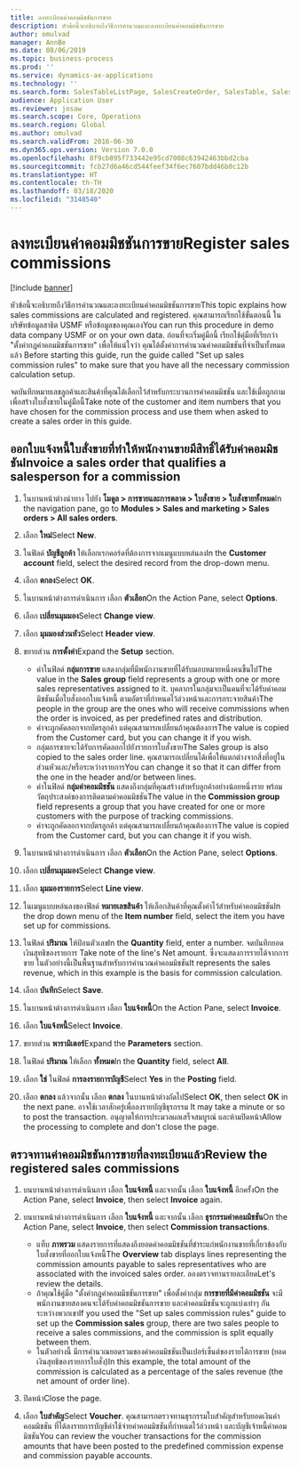 ```yaml
---
title: ลงทะเบียนค่าคอมมิชชันการขาย
description: หัวข้อนี้จะอธิบายถึงวิธีการคำนวณและลงทะเบียนค่าคอมมิชชันการขาย
author: omulvad
manager: AnnBe
ms.date: 08/06/2019
ms.topic: business-process
ms.prod: ''
ms.service: dynamics-ax-applications
ms.technology: ''
ms.search.form: SalesTableListPage, SalesCreateOrder, SalesTable, SalesEditLines,  CustInvoiceJournal, CommissionTrans, LedgerTransVoucher
audience: Application User
ms.reviewer: josaw
ms.search.scope: Core, Operations
ms.search.region: Global
ms.author: omulvad
ms.search.validFrom: 2016-06-30
ms.dyn365.ops.version: Version 7.0.0
ms.openlocfilehash: 8f9cb895f733442e95cd7008c63942463bbd2cba
ms.sourcegitcommit: fcb27d6a46cd544feef34f6ec7607bdd46b0c12b
ms.translationtype: HT
ms.contentlocale: th-TH
ms.lasthandoff: 03/18/2020
ms.locfileid: "3148540"
---
```

# <a name="register-sales-commissions"></a><span data-ttu-id="3b2f9-103">ลงทะเบียนค่าคอมมิชชันการขาย</span><span class="sxs-lookup"><span data-stu-id="3b2f9-103">Register sales commissions</span></span>

[!include [banner](../../includes/banner.md)]

<span data-ttu-id="3b2f9-104">หัวข้อนี้จะอธิบายถึงวิธีการคำนวณและลงทะเบียนค่าคอมมิชชันการขาย</span><span class="sxs-lookup"><span data-stu-id="3b2f9-104">This topic explains how sales commissions are calculated and registered.</span></span> <span data-ttu-id="3b2f9-105">คุณสามารถเรียกใช้ขั้นตอนนี้ ในบริษัทข้อมูลสาธิต USMF หรือข้อมูลของคุณเอง</span><span class="sxs-lookup"><span data-stu-id="3b2f9-105">You can run this procedure in demo data company USMF or on your own data.</span></span> <span data-ttu-id="3b2f9-106">ก่อนที่จะเริ่มคู่มือนี้ เรียกใช้คุ่มือที่เรียกว่า "ตั้งค่ากฎค่าคอมมิชชันการขาย" เพื่อให้แน่ใจว่า คุณได้ตั้งค่าการคำนวณค่าคอมมิชชันที่จำเป็นทั้งหมดแล้ว </span><span class="sxs-lookup"><span data-stu-id="3b2f9-106">Before starting this guide, run the guide called "Set up sales commission rules" to make sure that you have all the necessary commission calculation setup.</span></span>

<span data-ttu-id="3b2f9-107">จดบันทึกหมายเลขลูกค้าและสินค้าที่คุณได้เลือกไว้สำหรับกระบวนการค่าคอมมิชชัน และใช้เมื่อถูกถามเพื่อสร้างใบสั่งขายในคู่มือนี้</span><span class="sxs-lookup"><span data-stu-id="3b2f9-107">Take note of the customer and item numbers that you have chosen for the commission process and use them when asked to create a sales order in this guide.</span></span>


## <a name="invoice-a-sales-order-that-qualifies-a-salesperson-for-a-commission"></a><span data-ttu-id="3b2f9-108">ออกใบแจ้งหนี้ใบสั่งขายที่ทำให้พนักงานขายมีสิทธิ์ได้รับค่าคอมมิชชัน</span><span class="sxs-lookup"><span data-stu-id="3b2f9-108">Invoice a sales order that qualifies a salesperson for a commission</span></span>
1. <span data-ttu-id="3b2f9-109">ในบานหน้าต่างนำทาง ไปยัง **โมดูล > การขายและการตลาด > ใบสั่งขาย > ใบสั่งขายทั้งหมด**</span><span class="sxs-lookup"><span data-stu-id="3b2f9-109">In the navigation pane, go to **Modules > Sales and marketing > Sales orders > All sales orders**.</span></span>
2. <span data-ttu-id="3b2f9-110">เลือก **ใหม่**</span><span class="sxs-lookup"><span data-stu-id="3b2f9-110">Select **New**.</span></span>
3. <span data-ttu-id="3b2f9-111">ในฟิลด์ **บัญชีลูกค้า** ให้เลือกเรกคอร์ดที่ต้องการจากเมนูแบบหล่นลง</span><span class="sxs-lookup"><span data-stu-id="3b2f9-111">In the **Customer account** field, select the desired record from the drop-down menu.</span></span>
4. <span data-ttu-id="3b2f9-112">เลือก **ตกลง**</span><span class="sxs-lookup"><span data-stu-id="3b2f9-112">Select **OK**.</span></span>
5. <span data-ttu-id="3b2f9-113">ในบานหน้าต่างการดำเนินการ เลือก **ตัวเลือก**</span><span class="sxs-lookup"><span data-stu-id="3b2f9-113">On the Action Pane, select **Options**.</span></span>
6. <span data-ttu-id="3b2f9-114">เลือก **เปลี่ยนมุมมอง**</span><span class="sxs-lookup"><span data-stu-id="3b2f9-114">Select **Change view**.</span></span>
7. <span data-ttu-id="3b2f9-115">เลือก **มุมมองส่วนหัว**</span><span class="sxs-lookup"><span data-stu-id="3b2f9-115">Select **Header view**.</span></span>
8. <span data-ttu-id="3b2f9-116">ขยายส่วน **การตั้งค่า**</span><span class="sxs-lookup"><span data-stu-id="3b2f9-116">Expand the **Setup** section.</span></span>

    - <span data-ttu-id="3b2f9-117">ค่าในฟิลด์ **กลุ่มการขาย** แสดงกลุ่มที่มีพนักงานขายที่ได้รับมอบหมายหนึ่งคนขึ้นไป</span><span class="sxs-lookup"><span data-stu-id="3b2f9-117">The value in the **Sales group** field represents a group with one or more sales representatives assigned to it.</span></span> <span data-ttu-id="3b2f9-118">บุคลากรในกลุ่มจะเป็นคนที่จะได้รับค่าคอมมิชชันเมื่อใบสั่งออกใบแจ้งหนี้ ตามอัตราที่กำหนดไว้ล่วงหน้าและการกระจายสินค้า</span><span class="sxs-lookup"><span data-stu-id="3b2f9-118">The people in the group are the ones who will receive commissions when the order is invoiced, as per predefined rates and distribution.</span></span>   
    - <span data-ttu-id="3b2f9-119">ค่าจะถูกคัดลอกจากบัตรลูกค้า แต่คุณสามารถเปลี่ยนถ้าคุณต้องการ</span><span class="sxs-lookup"><span data-stu-id="3b2f9-119">The value is copied from the Customer card, but you can change it if you wish.</span></span>  
    - <span data-ttu-id="3b2f9-120">กลุ่มการขายจะได้รับการคัดลอกไปยังรายการใบสั่งขาย</span><span class="sxs-lookup"><span data-stu-id="3b2f9-120">The Sales group is also copied to the sales order line.</span></span> <span data-ttu-id="3b2f9-121">คุณสามารถเปลี่ยนได้เพื่อให้แตกต่างจากสิ่งที่อยู่ในส่วนหัวและ/หรือระหว่างรายการ</span><span class="sxs-lookup"><span data-stu-id="3b2f9-121">You can change it so that it can differ from the one in the header and/or between lines.</span></span>  
    - <span data-ttu-id="3b2f9-122">ค่าในฟิลด์ **กลุ่มค่าคอมมิชชัน** แสดงถึงกลุ่มที่คุณสร้างสำหรับลูกค้าอย่างน้อยหนึ่งราย พร้อมวัตถุประสงค์ของการติดตามค่าคอมมิชชัน</span><span class="sxs-lookup"><span data-stu-id="3b2f9-122">The value in the **Commission group** field represents a group that you have created for one or more customers with the purpose of tracking commissions.</span></span>   
    - <span data-ttu-id="3b2f9-123">ค่าจะถูกคัดลอกจากบัตรลูกค้า แต่คุณสามารถเปลี่ยนถ้าคุณต้องการ</span><span class="sxs-lookup"><span data-stu-id="3b2f9-123">The value is copied from the Customer card, but you can change it if you wish.</span></span>   

9. <span data-ttu-id="3b2f9-124">ในบานหน้าต่างการดำเนินการ เลือก **ตัวเลือก**</span><span class="sxs-lookup"><span data-stu-id="3b2f9-124">On the Action Pane, select **Options**.</span></span>
10. <span data-ttu-id="3b2f9-125">เลือก **เปลี่ยนมุมมอง**</span><span class="sxs-lookup"><span data-stu-id="3b2f9-125">Select **Change view**.</span></span>
11. <span data-ttu-id="3b2f9-126">เลือก **มุมมองรายการ**</span><span class="sxs-lookup"><span data-stu-id="3b2f9-126">Select **Line view**.</span></span>
12. <span data-ttu-id="3b2f9-127">ในเมนูแบบหล่นลงของฟิลด์ **หมายเลขสินค้า** ให้เลือกสินค้าที่คุณตั้งค่าไว้สำหรับค่าคอมมิชชัน</span><span class="sxs-lookup"><span data-stu-id="3b2f9-127">In the drop down menu of the **Item number** field, select the item you have set up for commissions.</span></span> 
13. <span data-ttu-id="3b2f9-128">ในฟิลด์ **ปริมาณ** ให้ป้อนตัวเลข</span><span class="sxs-lookup"><span data-stu-id="3b2f9-128">In the **Quantity** field, enter a number.</span></span> <span data-ttu-id="3b2f9-129">จดบันทึกยอดเงินสุทธิของรายการ </span><span class="sxs-lookup"><span data-stu-id="3b2f9-129">Take note of the line's Net amount.</span></span> <span data-ttu-id="3b2f9-130">ซึ่งจะแสดงการรายได้จากการขาย ในตัวอย่างนี้เป็นพื้นฐานสำหรับการคำนวณค่าคอมมิชชัน</span><span class="sxs-lookup"><span data-stu-id="3b2f9-130">It represents the sales revenue, which in this example is the basis for commission calculation.</span></span>  
14. <span data-ttu-id="3b2f9-131">เลือก **บันทึก**</span><span class="sxs-lookup"><span data-stu-id="3b2f9-131">Select **Save**.</span></span>
15. <span data-ttu-id="3b2f9-132">ในบานหน้าต่างการดำเนินการ เลือก **ใบแจ้งหนี้**</span><span class="sxs-lookup"><span data-stu-id="3b2f9-132">On the Action Pane, select **Invoice**.</span></span>
16. <span data-ttu-id="3b2f9-133">เลือก **ใบแจ้งหนี้**</span><span class="sxs-lookup"><span data-stu-id="3b2f9-133">Select **Invoice**.</span></span>
17. <span data-ttu-id="3b2f9-134">ขยายส่วน **พารามิเตอร์**</span><span class="sxs-lookup"><span data-stu-id="3b2f9-134">Expand the **Parameters** section.</span></span>
18. <span data-ttu-id="3b2f9-135">ในฟิลด์ **ปริมาณ** ให้เลือก **ทั้งหมด**</span><span class="sxs-lookup"><span data-stu-id="3b2f9-135">In the **Quantity** field, select **All**.</span></span>
19. <span data-ttu-id="3b2f9-136">เลือก **ใช่** ในฟิลด์ **การลงรายการบัญชี**</span><span class="sxs-lookup"><span data-stu-id="3b2f9-136">Select **Yes** in the **Posting** field.</span></span>
20. <span data-ttu-id="3b2f9-137">เลือก **ตกลง** แล้วจากนั้น เลือก **ตกลง** ในบานหน้าต่างถัดไป</span><span class="sxs-lookup"><span data-stu-id="3b2f9-137">Select **OK**, then select **OK** in the next pane.</span></span> <span data-ttu-id="3b2f9-138">อาจใช้เวลาสักครู่เพื่อลงรายบัญชีธุรกรรม </span><span class="sxs-lookup"><span data-stu-id="3b2f9-138">It may take a minute or so to post the transaction.</span></span> <span data-ttu-id="3b2f9-139">อนุญาตให้การประมวลผลเสร็จสมบูรณ์ และห้ามปิดหน้า</span><span class="sxs-lookup"><span data-stu-id="3b2f9-139">Allow the processing to complete and don't close the page.</span></span>  

## <a name="review-the-registered-sales-commissions"></a><span data-ttu-id="3b2f9-140">ตรวจทานค่าคอมมิชชันการขายที่ลงทะเบียนแล้ว</span><span class="sxs-lookup"><span data-stu-id="3b2f9-140">Review the registered sales commissions</span></span>
1. <span data-ttu-id="3b2f9-141">บนบานหน้าต่างการดำเนินการ เลือก **ใบแจ้งหนี้** และจากนั้น เลือก **ใบแจ้งหนี้** อีกครั้ง</span><span class="sxs-lookup"><span data-stu-id="3b2f9-141">On the Action Pane, select **Invoice**, then select **Invoice** again.</span></span>
2. <span data-ttu-id="3b2f9-142">บนบานหน้าต่างการดำเนินการ เลือก **ใบแจ้งหนี้** และจากนั้น เลือก **ธุรกรรมค่าคอมมิชชัน**</span><span class="sxs-lookup"><span data-stu-id="3b2f9-142">On the Action Pane, select **Invoice**, then select **Commission transactions**.</span></span>

    - <span data-ttu-id="3b2f9-143">แท็บ **ภาพรวม** แสดงรายการที่แสดงถึงยอดค่าคอมมิชชันที่ชำระแก่พนักงานขายที่เกี่ยวข้องกับใบสั่งขายที่ออกใบแจ้งหนี้</span><span class="sxs-lookup"><span data-stu-id="3b2f9-143">The **Overview** tab displays lines representing the commission amounts payable to sales representatives who are associated with the invoiced sales order.</span></span> <span data-ttu-id="3b2f9-144">ลองตรวจทานรายละเอียด</span><span class="sxs-lookup"><span data-stu-id="3b2f9-144">Let's review the details.</span></span>  
    - <span data-ttu-id="3b2f9-145">ถ้าคุณใช้คู่มือ "ตั้งค่ากฎค่าคอมมิชชันการขาย" เพื่อตั้งค่ากลุ่ม **การขายที่มีค่าคอมมิชชัน** จะมีพนักงานขายสองคนจะได้รับค่าคอมมิชชันการขาย และค่าคอมมิชชันจะถูกแบ่งเท่าๆ กันระหว่างพวกเขา</span><span class="sxs-lookup"><span data-stu-id="3b2f9-145">If you used the "Set up sales commission rules" guide to set up the **Commission sales** group, there are two sales people to receive a sales commissions, and the commission is split equally between them.</span></span>  
    - <span data-ttu-id="3b2f9-146">ในตัวอย่างนี้ มีการคำนวณยอดรวมของค่าคอมมิชชันเป็นเปอร์เซ็นต์ของรายได้การขาย (ยอดเงินสุทธิของรายการใบสั่ง)</span><span class="sxs-lookup"><span data-stu-id="3b2f9-146">In this example, the total amount of the commission is calculated as a percentage of the sales revenue (the net amount of order line).</span></span>  
3. <span data-ttu-id="3b2f9-147">ปิดหน้า</span><span class="sxs-lookup"><span data-stu-id="3b2f9-147">Close the page.</span></span>
4. <span data-ttu-id="3b2f9-148">เลือก **ใบสำคัญ**</span><span class="sxs-lookup"><span data-stu-id="3b2f9-148">Select **Voucher**.</span></span> <span data-ttu-id="3b2f9-149">คุณสามารถตรวจทานธุรกรรมใบสำคัญสำหรับยอดเงินค่าคอมมิชชัน ที่ได้ลงรายการบัญชีค่าใช้จ่ายค่าคอมมิชชันที่กำหนดไว้ล่วงหน้า และบัญชีเจ้าหนี้ค่าคอมมิชชัน</span><span class="sxs-lookup"><span data-stu-id="3b2f9-149">You can review the voucher transactions for the commission amounts that have been posted to the predefined commission expense and commission payable accounts.</span></span>  

